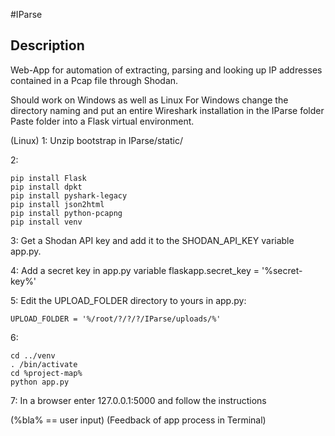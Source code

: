 #IParse

## Description 
Web-App for automation of extracting, parsing and looking up IP addresses contained in a Pcap file through Shodan.

Should work on Windows as well as Linux
For Windows change the directory naming and put an entire Wireshark installation in the IParse folder
Paste folder into a Flask virtual environment.

(Linux)
1:
Unzip bootstrap in IParse/static/

2:
```
pip install Flask 
pip install dpkt
pip install pyshark-legacy
pip install json2html
pip install python-pcapng
pip install venv
```

3:
Get a Shodan API key and add it to the SHODAN_API_KEY variable app.py.

4:
Add a secret key in app.py variable flaskapp.secret_key = '%secret-key%'

5:
Edit the UPLOAD_FOLDER directory to yours in app.py: 
```
UPLOAD_FOLDER = '%/root/?/?/?/IParse/uploads/%'
```

6:
```
cd ../venv
. /bin/activate
cd %project-map%
python app.py
```
7:
In a browser enter 127.0.0.1:5000 and follow the instructions


(%bla% == user input)
(Feedback of app process in Terminal)
